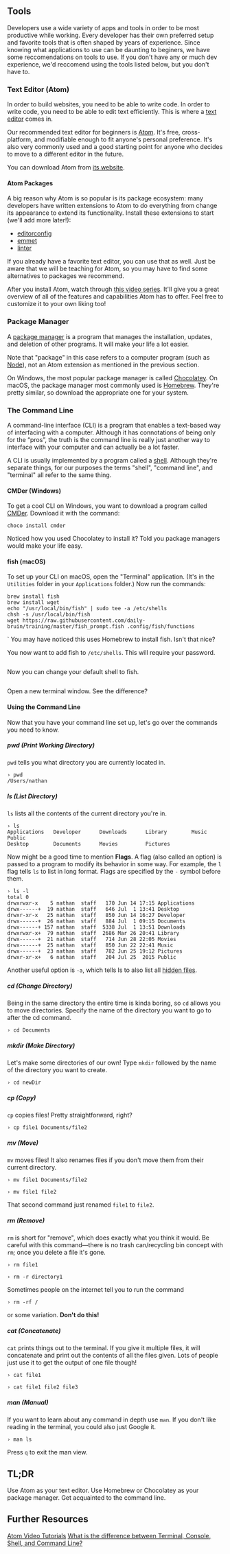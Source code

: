 ## Tools
Developers use a wide variety of apps and tools in order to be most productive while working. Every developer has their own preferred setup and favorite tools that is often shaped by years of experience. Since knowing what applications to use can be daunting to beginers, we have some reccomendations on tools to use. If you don't have any or much dev experience, we'd reccomend using the tools listed below, but you don't have to. 

### Text Editor (Atom)
In order to build websites, you need to be able to write code. In order to write code, you need to be able to edit text efficiently. This is where a [text editor](https://en.wikipedia.org/wiki/Text_editor) comes in.

Our recommended text editor for beginners is [Atom](https://atom.io). It's free, cross-platform, and modifiable enough to fit anyone's personal preference. It's also very commonly used and a good starting point for anyone who decides to move to a different editor in the future.

You can download Atom from [its website](https://atom.io).

#### Atom Packages
A big reason why Atom is so popular is its package ecosystem: many developers have written extensions to Atom to do everything from change its appearance to extend its functionality. Install these extensions to start (we'll add more later!):

- [editorconfig](https://atom.io/packages/editorconfig)
- [emmet](https://atom.io/packages/emmet)
- [linter](https://atom.io/packages/linter)

If you already have a favorite text editor, you can use that as well. Just be aware that we will be teaching for Atom, so you may have to find some alternatives to packages we recommend.

After you install Atom, watch through [this video series](https://www.youtube.com/playlist?list=PLLnpHn493BHHf0w8uGu9NM8LPf498ZvL_). It'll give you a great overview of all of the features and capabilities Atom has to offer. Feel free to customize it to your own liking too!

### Package Manager
A [package manager](https://en.wikipedia.org/wiki/Package_manager) is a program that manages the installation, updates, and deletion of other programs. It will make your life a lot easier.

Note that "package" in this case refers to a computer program (such as [Node](https://nodejs.org/en/)), not an Atom extension as mentioned in the previous section. 

On Windows, the most popular package manager is called [Chocolatey](https://chocolatey.org). On macOS, the package manager most commonly used is [Homebrew](https://brew.sh). They're pretty similar, so download the appropriate one for your system.

### The Command Line
A command-line interface (CLI) is a program that enables a text-based way of interfacing with a computer. Although it has connotations of being only for the “pros”, the truth is the command line is really just another way to interface with your computer and can actually be a lot faster.

A CLI is usually implemented by a program called a [shell](https://en.wikipedia.org/wiki/Shell_(computing)). Although they're separate things, for our purposes the terms "shell", "command line", and "terminal" all refer to the same thing.

#### CMDer (Windows)
To get a cool CLI on Windows, you want to download a program called [CMDer](http://cmder.net). Download it with the command:
```shell
choco install cmder
```

Noticed how you used Chocolatey to install it? Told you package managers would make your life easy.

#### fish (macOS)
To set up your CLI on macOS, open the "Terminal" application. (It's in the `Utilities` folder in your `Applications` folder.) Now run the commands:

```shell
brew install fish
brew install wget
echo "/usr/local/bin/fish" | sudo tee -a /etc/shells
chsh -s /usr/local/bin/fish
wget https://raw.githubusercontent.com/daily-bruin/training/master/fish_prompt.fish .config/fish/functions
```
`
You may have noticed this uses Homebrew to install fish. Isn't that nice?

You now want to add fish to `/etc/shells`. This will require your password.

```shell

```

Now you can change your default shell to fish.

```shell

```

Open a new terminal window. See the difference?

#### Using the Command Line
Now that you have your command line set up, let's go over the commands you need to know.

##### pwd (Print Working Directory)
`pwd` tells you what directory you are currently located in. 

```shell
› pwd
/Users/nathan
```

##### ls (List Directory)
`ls` lists all the contents of the current directory you're in.

```shell
› ls
Applications   Developer      Downloads      Library        Music          Public
Desktop        Documents      Movies         Pictures
```

Now might be a good time to mention __Flags__. A flag (also called an option) is passed to a program to modify its behavior in some way. For example, the `l` flag tells `ls` to list in long format. Flags are specified by the `-` symbol before them.

```shell
› ls -l
total 0
drwxrwxr-x    5 nathan  staff   170 Jun 14 17:15 Applications
drwx------+  19 nathan  staff   646 Jul  1 13:41 Desktop
drwxr-xr-x   25 nathan  staff   850 Jun 14 16:27 Developer
drwx------+  26 nathan  staff   884 Jul  1 09:15 Documents
drwx------+ 157 nathan  staff  5338 Jul  1 13:51 Downloads
drwxrwxr-x+  79 nathan  staff  2686 Mar 26 20:41 Library
drwx------+  21 nathan  staff   714 Jun 28 22:05 Movies
drwx------+  25 nathan  staff   850 Jun 22 22:41 Music
drwx------+  23 nathan  staff   782 Jun 25 19:12 Pictures
drwxr-xr-x+   6 nathan  staff   204 Jul 25  2015 Public
```

Another useful option is `-a`, which tells ls to also list all [hidden files](https://en.wikipedia.org/wiki/Hidden_file_and_hidden_directory).

##### cd (Change Directory)
Being in the same directory the entire time is kinda boring, so `cd` allows you to move directories. Specify the name of the directory you want to go to after the cd command.

```shell
› cd Documents
```

##### mkdir (Make Directory)
Let's make some directories of our own! Type `mkdir` followed by the name of the directory you want to create.

```shell
› cd newDir
```

##### cp (Copy)
`cp` copies files! Pretty straightforward, right?

```shell
› cp file1 Documents/file2
```

##### mv (Move)
`mv` moves files! It also renames files if you don't move them from their current directory.

```shell
› mv file1 Documents/file2
```

```shell
› mv file1 file2
```

That second command just renamed `file1` to `file2`.

##### rm (Remove)
`rm` is short for "remove", which does exactly what you think it would. Be careful with this command—there is no trash can/recycling bin concept with `rm`; once you delete a file it's gone.

```shell
› rm file1
```

```shell
› rm -r directory1
```

Sometimes people on the internet tell you to run the command

```shell
› rm -rf /
```

or some variation. __Don't do this!__

##### cat (Concatenate)
`cat` prints things out to the terminal. If you give it multiple files, it will concatenate and print out the contents of all the files given. Lots of people just use it to get the output of one file though!

```shell
› cat file1
```

```shell
› cat file1 file2 file3
```

##### man (Manual)
If you want to learn about any command in depth use `man`. If you don't like reading in the terminal, you could also just Google it.

```shell
› man ls
```

Press `q` to exit the man view.

## TL;DR
Use Atom as your text editor. Use Homebrew or Chocolatey as your package manager. Get acquainted to the command line.

## Further Resources
[Atom Video Tutorials](https://www.youtube.com/playlist?list=PLLnpHn493BHHf0w8uGu9NM8LPf498ZvL_)
[What is the difference between Terminal, Console, Shell, and Command Line?](https://askubuntu.com/questions/506510/what-is-the-difference-between-terminal-console-shell-and-command-line)

